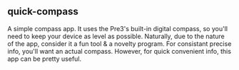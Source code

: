 ## quick-compass

A simple compass app. It uses the Pre3's built-in digital compass, so you'll need to keep your device as level as possible. Naturally, due to the nature of the app, consider it a fun tool & a novelty program. For consistant precise info, you'll want an actual compass. However, for quick convenient info, this app can be pretty useful.
